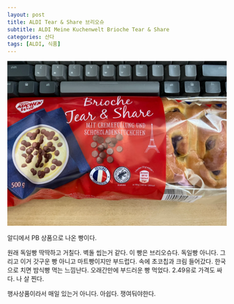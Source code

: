 ```yaml
---
layout: post
title: ALDI Tear & Share 브리오슈
subtitle: ALDI Meine Kuchenwelt Brioche Tear & Share
categories: 산다
tags: [ALDI, 식품]
---
```


![Brioche Tear & Share](/assets/images/posts/2023-07-07-brioche.webp)

알디에서 PB 상품으로 나온 빵이다.

원래 독일빵 딱딱하고 거칠다. 벽돌 씹는거 같다. 이 빵은 브리오슈다. 독일빵 아니다. 그리고 이거 갓구운 빵 아니고 마트빵이지만 부드럽다. 속에 초코칩과 크림 들어갔다. 한국으로 치면 밤식빵 먹는 느낌난다. 오래간만에 부드러운 빵 먹었다. 2.49유로 가격도 싸다. 나 살 찐다.

행사상품이라서 매일 있는거 아니다. 아쉽다. 쟁여둬야한다.

